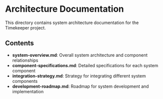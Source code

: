 # Architecture Documentation

This directory contains system architecture documentation for the Timekeeper project.

## Contents

- **system-overview.md**: Overall system architecture and component relationships
- **component-specifications.md**: Detailed specifications for each system component
- **integration-strategy.md**: Strategy for integrating different system components
- **development-roadmap.md**: Roadmap for system development and implementation
